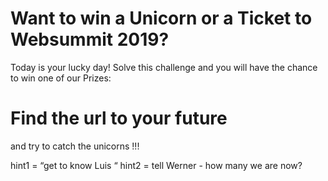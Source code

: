 # Want to win a Unicorn or a Ticket to Websummit 2019?

Today is your lucky day! Solve this challenge and you will have the chance to win one of our Prizes:

# Find the url to your future



and try to catch the unicorns !!!

hint1 = “get to know Luis “
hint2 = tell Werner - how many we are now?
